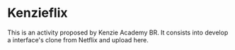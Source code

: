 # Kenzieflix
This is an activity proposed by Kenzie Academy BR. 
It consists into develop a interface's clone from Netflix and upload here.
